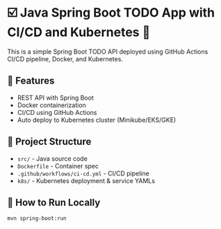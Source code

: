 # ☑️ Java Spring Boot TODO App with CI/CD and Kubernetes 🚀

This is a simple Spring Boot TODO API deployed using GitHub Actions CI/CD pipeline, Docker, and Kubernetes.

## 🧩 Features
- REST API with Spring Boot
- Docker containerization
- CI/CD using GitHub Actions
- Auto deploy to Kubernetes cluster (Minikube/EKS/GKE)

## 📁 Project Structure
- `src/` - Java source code
- `Dockerfile` - Container spec
- `.github/workflows/ci-cd.yml` - CI/CD pipeline
- `k8s/` - Kubernetes deployment & service YAMLs

## 🚀 How to Run Locally
```bash
mvn spring-boot:run

